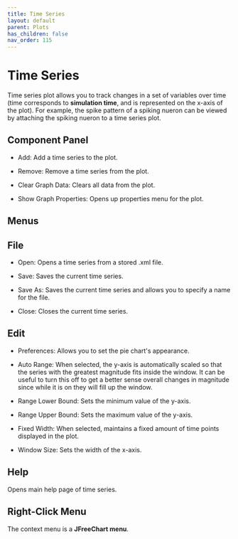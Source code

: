 ```yaml
---
title: Time Series
layout: default
parent: Plots
has_children: false
nav_order: 115
---
```


# Time Series

Time series plot allows you to track changes in a set of variables over time (time corresponds to **simulation time**, and is represented on the x-axis of the plot). For example, the spike pattern of a spiking nueron can be viewed by attaching the spiking nueron to a time series plot.

## Component Panel

- Add: Add a time series to the plot.

- Remove: Remove a time series from the plot.

- Clear Graph Data: Clears all data from the plot.

- Show Graph Properties: Opens up properties menu for the plot.

## Menus

## File

- Open: Opens a time series from a stored .xml file.

- Save: Saves the current time series.

- Save As: Saves the current time series and allows you to specify a name for the file.

- Close: Closes the current time series.

## Edit

- Preferences: Allows you to set the pie chart's appearance.

- Auto Range: When selected, the y-axis is automatically scaled so that the series with the greatest magnitude fits inside the window. It can be useful to turn this off to get a better sense overall changes in magnitude since while it is on they will fill up the window.

- Range Lower Bound: Sets the minimum value of the y-axis.

- Range Upper Bound: Sets the maximum value of the y-axis.

- Fixed Width: When selected, maintains a fixed amount of time points displayed in the plot.

- Window Size: Sets the width of the x-axis.

## Help

Opens main help page of time series.

## Right-Click Menu

The context menu is a **JFreeChart menu**.